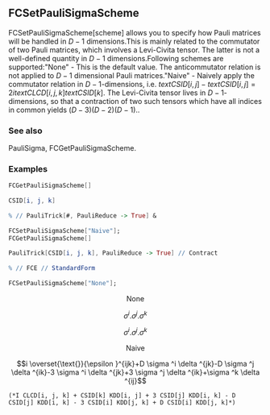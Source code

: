 ##  FCSetPauliSigmaScheme 

FCSetPauliSigmaScheme[scheme] allows you to specify how Pauli matrices will be handled in $D-1$ dimensions.This is mainly related to the commutator of two Pauli matrices, which involves a Levi-Civita tensor. The latter is not a well-defined quantity in $D-1$ dimensions.Following schemes are supported:"None" - This is the default value. The anticommutator relation is not applied to $D-1$ dimensional Pauli matrices."Naive" - Naively apply the commutator relation in $D-1$-dimensions, i.e. $text{CSID}[i,j]-text{CSID}[i,j] = 2 i text{CLCD}[i,j,k] text{CSID}[k]$. The Levi-Civita tensor lives in $D-1$-dimensions, so that a contraction of two such tensors which have all indices in common yields $(D-3) (D-2) (D-1)$..

###  See also 

PauliSigma, FCGetPauliSigmaScheme.

###  Examples 

```mathematica
FCGetPauliSigmaScheme[] 
 
CSID[i, j, k] 
 
% // PauliTrick[#, PauliReduce -> True] & 
 
FCSetPauliSigmaScheme["Naive"];
FCGetPauliSigmaScheme[] 
 
PauliTrick[CSID[i, j, k], PauliReduce -> True] // Contract 
 
% // FCE // StandardForm 
 
FCSetPauliSigmaScheme["None"];
```

$$\text{None}$$

$$\sigma ^i.\sigma ^j.\sigma ^k$$

$$\sigma ^i.\sigma ^j.\sigma ^k$$

$$\text{Naive}$$

$$i \overset{\text{}}{\epsilon }^{ijk}+D \sigma ^i \delta ^{jk}-D \sigma ^j \delta ^{ik}-3 \sigma ^i \delta ^{jk}+3 \sigma ^j \delta ^{ik}+\sigma ^k \delta ^{ij}$$

```
(*I CLCD[i, j, k] + CSID[k] KDD[i, j] + 3 CSID[j] KDD[i, k] - D CSID[j] KDD[i, k] - 3 CSID[i] KDD[j, k] + D CSID[i] KDD[j, k]*)
```